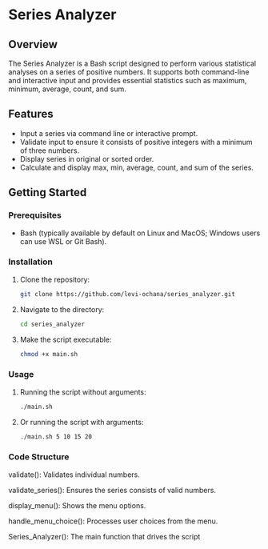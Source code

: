 # Series Analyzer

## Overview

The Series Analyzer is a Bash script designed to perform various statistical analyses on a series of positive numbers.
It supports both command-line and interactive input and provides essential statistics such as maximum, minimum, average, count, and sum.

## Features
- Input a series via command line or interactive prompt.
- Validate input to ensure it consists of positive integers with a minimum of three numbers.
- Display series in original or sorted order.
- Calculate and display max, min, average, count, and sum of the series.

## Getting Started

### Prerequisites
- Bash (typically available by default on Linux and MacOS; Windows users can use WSL or Git Bash).

### Installation
1. Clone the repository:
    ```bash
   git clone https://github.com/levi-ochana/series_analyzer.git

2. Navigate to the directory:
   ```bash    
   cd series_analyzer
   
3. Make the script executable:
    ```bash
    chmod +x main.sh

### Usage
 1. Running the script without arguments:
    ```bash
    ./main.sh
 2. Or running the script with arguments:
    ```bash
    ./main.sh 5 10 15 20

### Code Structure
 validate(): Validates individual numbers.  

 validate_series(): Ensures the series consists of valid numbers.

 display_menu(): Shows the menu options.

 handle_menu_choice(): Processes user choices from the menu.

 Series_Analyzer(): The main function that drives the script

